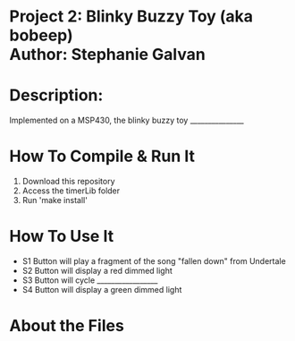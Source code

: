 Project 2: Blinky Buzzy Toy (aka bobeep) <br>
Author: Stephanie Galvan
====================
# Description:

Implemented on a MSP430, the blinky buzzy toy _______________

# How To Compile & Run It

1. Download this repository
2. Access the timerLib folder
3. Run 'make install'

# How To Use It
- S1 Button will play a fragment of the song "fallen down" from Undertale
- S2 Button will display a red dimmed light
- S3 Button will cycle _________________
- S4 Button will display a green dimmed light
# About the Files
